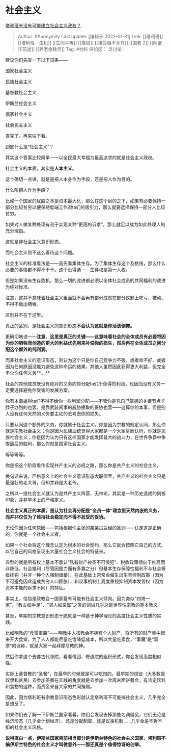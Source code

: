 # 社会主义
[塔利班有没有可能建立社会主义政权？](https://www.zhihu.com/question/480100286/answer/2064858092)

> Author: #Anonymity
> Last update: [编辑于 2022-01-31]
> Link: [[塔利班]] [[塔利班 - 生机]] [[生而平等]] [[撒钱]] [[接受但不允许]] [[国教 2]] [[阿富汗前途]] [[养老金耗尽]]
> Tag: #社科
> 评论区：
> 泛讨论：

建议你们先查一下以下词条——

国家社会主义

民族社会主义

基督教社会主义

伊斯兰社会主义

儒家社会主义

社会民主主义

查完了，再来往下看。

到底什么是“社会主义”？

其实这个答案比较简单——以全民最大幸福为最高追求的就是社会主义政权。

社会主义的本质，其实是**人本主义**。

这个确切一点讲，就是是把人本身作为手段，还是把人作为目的。

什么叫把人作为手段？

比如一个国家的屁股之本是资本最大化，那么在这个目的之下，如果有必要保持一部分比较贫穷以便保持低端工作对ta们的吸引力，那么就要选择保持一部分人比较贫穷。

如果对人做某种处理有利于实现某种“更高的诉求”，那么就足以成为如此处理人的充分理由。

这就是非社会主义意识形态。

而社会主义则不这么看待这个问题。

社会主义的标准看法是——首先看集体生存。为了集体生存这个及格线，那么什么必要的事情都不得不干干。这个没得选——生存权是第一人权。

但是如果没有生存危机，那么一切的改进都必须以全体社会成员的共同福利的改进为绝对标准。

注意，这并不意味着社会主义里面就不会再有部分成员在部分议题上吃亏、被动、不得不做出牺牲。

区别并不在于这里。

真正的区别，是社会主义的意识形态**不会认为这就是你活该倒霉。**

更确切地说——**注意、这里是真正的关键——这意味着社会的全体成员有必要将因为你的牺牲而创造的更大的利益优先用来补偿你的损失，然后再在全体成员之间分配这个额外的纯利润。**

而非社会主义的意识形态，则认为这个只是你自己竞争力不强、或者命不好、或者因为任何原因没能力避免这种命运的结果，其他人虽然因此获得更大利益，但完全不欠你任何义务**。**

社会的其他成员既没有绝对的义务向你分配ta们所获得的利润，也因而没有义务一定要选择避免你受害的发展方案。

你有本事逼得ta们不得不给你一些利润分配——不管你是凭自己掌握的关键节点卡脖子办到的也罢、是靠武装闹事的威胁换取的妥协也罢——这算你的本事，但是别人没有任何天然的义务要主动的去考虑你的损失。

只要认同这个额外的义务，你就属于社会主义。你是因为宗教的规定认同，那么你就是宗教社会主义；你是因为民族血统觉得大家都是一个大家庭而认同，你就是民族社会主义；你是因为认为只有这样国家才能发挥最大的战斗力，在世界争霸中争取最后的胜利，那么你就是国家社会主义。

等等等等。

你是把这个阶段看作实现共产主义的必经之路，那么你是共产主义的社会主义。

换句话来说，严格意义上的社会主义意识形态大联盟里，共产主义的社会主义只是最强壮的老大哥，但却并非是大老爷。

之所以一提社会主义就认为是共产主义阵营、无神论，其实是一种历史造成的刻板印象，并非学术上的严格定义。

**社会主义真正的本质，是认为社会再分配是“全员一体”理念里天然内嵌的义务，而并非仅仅为了维持社会稳定而不得不忍受的妥协。**

无论你因为任何原因——包括根据你主张的某条古兰经的圣训——认定这是正确的，你就是一个社会主义者。

如果一个社会将这个理念认定为根本的社会契约，那么它就会按照它自己的方式、以它自己的风格呈现出大量社会主义社会的特征来。

典型的就是所有权上基本不承认“私有财产神圣不可侵犯”、税收政策倾向于推高而非降低、社会福利（尽管因国力而有多寡之分）但基本生存保障性福利不与社会等级挂钩（并非一种个人强制储蓄）、在此基础上常常会催生出生育控制政策（因为不可避免因此造成贫穷人口膨胀），和议事机制上高度重视抑制资本发言权（因为资本本能的诉求不同）的特征。

事实上，恰恰是政教合一国家最有可能有社会主义倾向。因为类似“四海一家”、“教友如手足”、“邻人如亲属”之类的训诫几乎总是世界性宗教的基本教义。

甚至，早期的宗教意识形态干脆就是一种基于神学理论的高度社会主义性质的实践。

比如明教的“食菜事魔”——明教中人按教会不拥有个人财产，将所有的财产集中起来开大食堂，为了人人都能尽量吃饱降低成本，所以大量吃素食，“事魔”是“事摩”的诬称，就是大家一起拜摩尼教的神。

然后你拿这个去套古代寺院，看看僧团、修道院的组织形式，你会发现高度相似性。

实际上基督教的“圣餐”，在最早的时候就是可以吃饱的。最早期的信徒（大多数是奴隶和贫民）去参加圣餐在实践的角度就是去参加一次周末面饼餐会，有法定饮料和食物的这种，而资金来自大家的共同捐赠。

因此，因为塔利班有宗教意识形态色彩就认定塔利班不可能搞社会主义，几乎完全是想反了。

如果你们去了解一下伊斯兰国家看看，你们会发现去掉那些名词偏见，它们无论是经济形态（几乎全计划经济）、还是分配制度、还是议事机制……几乎全是不折不扣的社会主义风格。

**说得直白一点，伊斯兰国家目前相当部分是伊斯兰特色的社会主义国家，塔利班不搞伊斯兰特色的社会主义才叫做意外——那还真是个值得惊讶的创举。**
